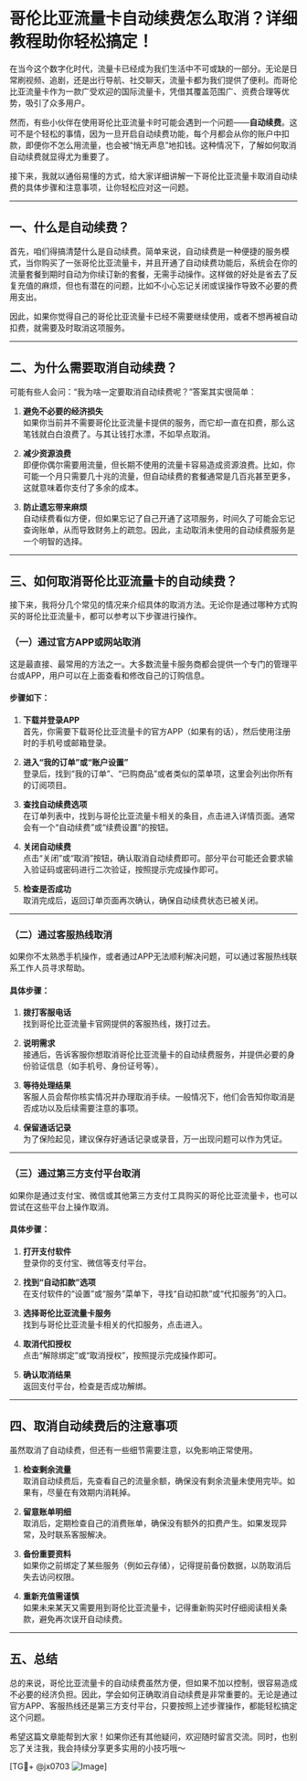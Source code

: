 # 哥伦比亚流量卡自动续费怎么取消？详细教程助你轻松搞定！

在当今这个数字化时代，流量卡已经成为我们生活中不可或缺的一部分。无论是日常刷视频、追剧，还是出行导航、社交聊天，流量卡都为我们提供了便利。而哥伦比亚流量卡作为一款广受欢迎的国际流量卡，凭借其覆盖范围广、资费合理等优势，吸引了众多用户。

然而，有些小伙伴在使用哥伦比亚流量卡时可能会遇到一个问题——**自动续费**。这可不是个轻松的事情，因为一旦开启自动续费功能，每个月都会从你的账户中扣款，即便你不怎么用流量，也会被“悄无声息”地扣钱。这种情况下，了解如何取消自动续费就显得尤为重要了。

接下来，我就以通俗易懂的方式，给大家详细讲解一下哥伦比亚流量卡取消自动续费的具体步骤和注意事项，让你轻松应对这一问题。

---

## 一、什么是自动续费？

首先，咱们得搞清楚什么是自动续费。简单来说，自动续费是一种便捷的服务模式，当你购买了一张哥伦比亚流量卡，并且开通了自动续费功能后，系统会在你的流量套餐到期时自动为你续订新的套餐，无需手动操作。这样做的好处是省去了反复充值的麻烦，但也有潜在的问题，比如不小心忘记关闭或误操作导致不必要的费用支出。

因此，如果你觉得自己的哥伦比亚流量卡已经不需要继续使用，或者不想再被自动扣费，就需要及时取消这项服务。

---

## 二、为什么需要取消自动续费？

可能有些人会问：“我为啥一定要取消自动续费呢？”答案其实很简单：

1. **避免不必要的经济损失**  
   如果你当前并不需要哥伦比亚流量卡提供的服务，而它却一直在扣费，那么这笔钱就白白浪费了。与其让钱打水漂，不如早点取消。

2. **减少资源浪费**  
   即便你偶尔需要用流量，但长期不使用的流量卡容易造成资源浪费。比如，你可能一个月只需要几十兆的流量，但自动续费的套餐通常是几百兆甚至更多，这就意味着你支付了多余的成本。

3. **防止遗忘带来麻烦**  
   自动续费看似方便，但如果忘记了自己开通了这项服务，时间久了可能会忘记查询账单，从而导致财务上的疏忽。因此，主动取消未使用的自动续费服务是一个明智的选择。

---

## 三、如何取消哥伦比亚流量卡的自动续费？

接下来，我将分几个常见的情况来介绍具体的取消方法。无论你是通过哪种方式购买的哥伦比亚流量卡，都可以参考以下步骤进行操作。

### （一）通过官方APP或网站取消

这是最直接、最常用的方法之一。大多数流量卡服务商都会提供一个专门的管理平台或APP，用户可以在上面查看和修改自己的订购信息。

#### 步骤如下：
1. **下载并登录APP**  
   首先，你需要下载哥伦比亚流量卡的官方APP（如果有的话），然后使用注册时的手机号或邮箱登录。

2. **进入“我的订单”或“账户设置”**  
   登录后，找到“我的订单”、“已购商品”或者类似的菜单项，这里会列出你所有的订阅项目。

3. **查找自动续费选项**  
   在订单列表中，找到与哥伦比亚流量卡相关的条目，点击进入详情页面。通常会有一个“自动续费”或“续费设置”的按钮。

4. **关闭自动续费**  
   点击“关闭”或“取消”按钮，确认取消自动续费即可。部分平台可能还会要求输入验证码或密码进行二次验证，按照提示完成操作即可。

5. **检查是否成功**  
   取消完成后，返回订单页面再次确认，确保自动续费状态已被关闭。

---

### （二）通过客服热线取消

如果你不太熟悉手机操作，或者通过APP无法顺利解决问题，可以通过客服热线联系工作人员寻求帮助。

#### 具体步骤：
1. **拨打客服电话**  
   找到哥伦比亚流量卡官网提供的客服热线，拨打过去。

2. **说明需求**  
   接通后，告诉客服你想取消哥伦比亚流量卡的自动续费服务，并提供必要的身份验证信息（如手机号、身份证号等）。

3. **等待处理结果**  
   客服人员会帮你核实情况并办理取消手续。一般情况下，他们会告知你取消是否成功以及后续需要注意的事项。

4. **保留通话记录**  
   为了保险起见，建议保存好通话记录或录音，万一出现问题可以作为凭证。

---

### （三）通过第三方支付平台取消

如果你是通过支付宝、微信或其他第三方支付工具购买的哥伦比亚流量卡，也可以尝试在这些平台上操作取消。

#### 具体步骤：
1. **打开支付软件**  
   登录你的支付宝、微信等支付平台。

2. **找到“自动扣款”选项**  
   在支付软件的“设置”或“服务”菜单下，寻找“自动扣款”或“代扣服务”的入口。

3. **选择哥伦比亚流量卡服务**  
   找到与哥伦比亚流量卡相关的代扣服务，点击进入。

4. **取消代扣授权**  
   点击“解除绑定”或“取消授权”，按照提示完成操作即可。

5. **确认取消结果**  
   返回支付平台，检查是否成功解绑。

---

## 四、取消自动续费后的注意事项

虽然取消了自动续费，但还有一些细节需要注意，以免影响正常使用。

1. **检查剩余流量**  
   取消自动续费后，先查看自己的流量余额，确保没有剩余流量未使用完毕。如果有，尽量在有效期内消耗掉。

2. **留意账单明细**  
   取消后，定期检查自己的消费账单，确保没有额外的扣费产生。如果发现异常，及时联系客服解决。

3. **备份重要资料**  
   如果你之前绑定了某些服务（例如云存储），记得提前备份数据，以防取消后失去访问权限。

4. **重新充值需谨慎**  
   如果未来某天又需要用到哥伦比亚流量卡，记得重新购买时仔细阅读相关条款，避免再次误开自动续费。

---

## 五、总结

总的来说，哥伦比亚流量卡的自动续费虽然方便，但如果不加以控制，很容易造成不必要的经济负担。因此，学会如何正确取消自动续费是非常重要的。无论是通过官方APP、客服热线还是第三方支付平台，只要按照上述步骤操作，都能轻松搞定这个问题。

希望这篇文章能帮到大家！如果你还有其他疑问，欢迎随时留言交流。同时，也别忘了关注我，我会持续分享更多实用的小技巧哦～  

[TG💪+ @jx0703 ![Image](https://github.com/user-attachments/assets/dbca1d08-cadb-493c-b0ec-ad6f7a83f270)]